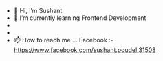- 👋 Hi, I’m Sushant
- 🌱 I’m currently learning Frontend Development
-
- 
- 📫 How to reach me ...
 Facebook :-  https://www.facebook.com/sushant.poudel.31508

<!---
sushantpoudel58/sushantpoudel58 is a ✨ special ✨ repository because its `README.md` (this file) appears on your GitHub profile.
You can click the Preview link to take a look at your changes.
--->
